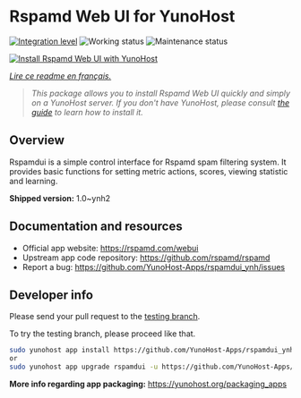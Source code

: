 <!--
N.B.: This README was automatically generated by https://github.com/YunoHost/apps/tree/master/tools/README-generator
It shall NOT be edited by hand.
-->

# Rspamd Web UI for YunoHost

[![Integration level](https://dash.yunohost.org/integration/rspamdui.svg)](https://dash.yunohost.org/appci/app/rspamdui) ![Working status](https://ci-apps.yunohost.org/ci/badges/rspamdui.status.svg) ![Maintenance status](https://ci-apps.yunohost.org/ci/badges/rspamdui.maintain.svg)

[![Install Rspamd Web UI with YunoHost](https://install-app.yunohost.org/install-with-yunohost.svg)](https://install-app.yunohost.org/?app=rspamdui)

*[Lire ce readme en français.](./README_fr.md)*

> *This package allows you to install Rspamd Web UI quickly and simply on a YunoHost server.
If you don't have YunoHost, please consult [the guide](https://yunohost.org/#/install) to learn how to install it.*

## Overview

Rspamdui is a simple control interface for Rspamd spam filtering system. It provides basic functions for setting metric actions, scores, viewing statistic and learning.

**Shipped version:** 1.0~ynh2
## Documentation and resources

* Official app website: <https://rspamd.com/webui>
* Upstream app code repository: <https://github.com/rspamd/rspamd>
* Report a bug: <https://github.com/YunoHost-Apps/rspamdui_ynh/issues>

## Developer info

Please send your pull request to the [testing branch](https://github.com/YunoHost-Apps/rspamdui_ynh/tree/testing).

To try the testing branch, please proceed like that.

``` bash
sudo yunohost app install https://github.com/YunoHost-Apps/rspamdui_ynh/tree/testing --debug
or
sudo yunohost app upgrade rspamdui -u https://github.com/YunoHost-Apps/rspamdui_ynh/tree/testing --debug
```

**More info regarding app packaging:** <https://yunohost.org/packaging_apps>
